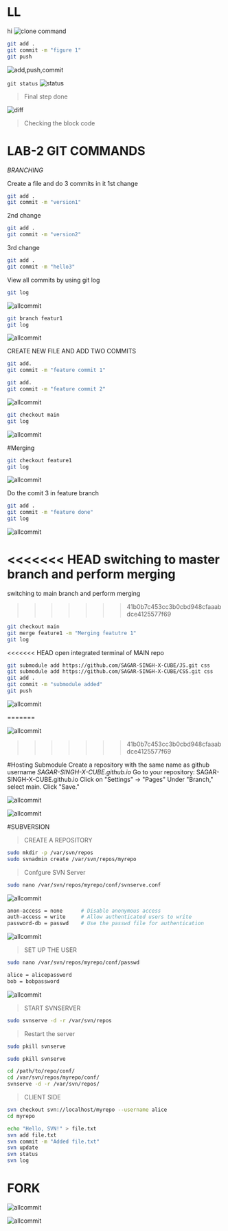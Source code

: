 # LL
hi
![clone command](./f1.png)
```bash
git add .
git commit -m "figure 1"
git push
```

![add,push,commit](./f2.png)

`git status`
![status](./f3.png)

> Final step done

![diff](./f4.png)

> Checking the block code 

# LAB-2 GIT COMMANDS
*BRANCHING*


Create a file and do 3 commits in it
1st change
```bash
git add .
git commit -m "version1"
```
2nd change
```bash
git add .
git commit -m "version2"
```

3rd change
```bash
git add .
git commit -m "hello3"
```



View all commits by using git log

```bash
git log
```

![allcommit](./f5.png)

```bash
git branch featur1
git log
```


![allcommit](./f6.png)

CREATE NEW FILE AND ADD TWO COMMITS
```bash
git add.
git commit -m "feature commit 1"
```
```bash
git add.
git commit -m "feature commit 2"
```



![allcommit](./f7.png)


```bash
git checkout main
git log
```


![allcommit](./f8.png)


#Merging
```bash
git checkout feature1
git log

```

![allcommit](./f9.png)

Do the comit 3 in feature branch
```bash
git add .
git commit -m "feature done"
git log

```

![allcommit](./f10.png)

<<<<<<< HEAD
switching to master branch and perform merging
=======
switching to main branch and perform merging
>>>>>>> 41b0b7c453cc3b0cbd948cfaaabdce4125577f69
```bash
git checkout main
git merge feature1 -m "Merging featutre 1"
git log

```
<<<<<<< HEAD
open integrated terminal of MAIN repo
```bash
git submodule add https://github.com/SAGAR-SINGH-X-CUBE/JS.git css
git submodule add https://github.com/SAGAR-SINGH-X-CUBE/CSS.git css
git add .
git commit -m "submodule added"
git push

```
![allcommit](./f12.png)

=======

![allcommit](./f11.png)
>>>>>>> 41b0b7c453cc3b0cbd948cfaaabdce4125577f69

#Hosting Submodule
Create a repository with the same name as github username
*SAGAR-SINGH-X-CUBE.github.io*
Go to your repository: SAGAR-SINGH-X-CUBE.github.io
Click on "Settings" → "Pages"
Under "Branch," select main.
Click "Save."

![allcommit](./f13.png)

![allcommit](./f14.png)


#SUBVERSION


>CREATE A REPOSITORY
```bash
sudo mkdir -p /var/svn/repos
sudo svnadmin create /var/svn/repos/myrepo

```
>Confgure SVN Server
```bash
sudo nano /var/svn/repos/myrepo/conf/svnserve.conf

```

![allcommit](./f15.png)

```bash
anon-access = none      # Disable anonymous access
auth-access = write     # Allow authenticated users to write
password-db = passwd    # Use the passwd file for authentication


```
![allcommit](./f16.png)



>SET UP THE USER
```bash
sudo nano /var/svn/repos/myrepo/conf/passwd

```

```bash
alice = alicepassword
bob = bobpassword
```

![allcommit](./f17.png)

>START SVNSERVER

```bash
sudo svnserve -d -r /var/svn/repos

```

>Restart the server
```bash
sudo pkill svnserve
```

```bash
sudo pkill svnserve
```

```bash
cd /path/to/repo/conf/
cd /var/svn/repos/myrepo/conf/
svnserve -d -r /var/svn/repos/

```

>CLIENT SIDE
```bash
svn checkout svn://localhost/myrepo --username alice
cd myrepo

echo "Hello, SVN!" > file.txt
svn add file.txt
svn commit -m "Added file.txt"
svn update
svn status
svn log

```

# FORK

![allcommit](./f18.png)

![allcommit](./f19.png)



